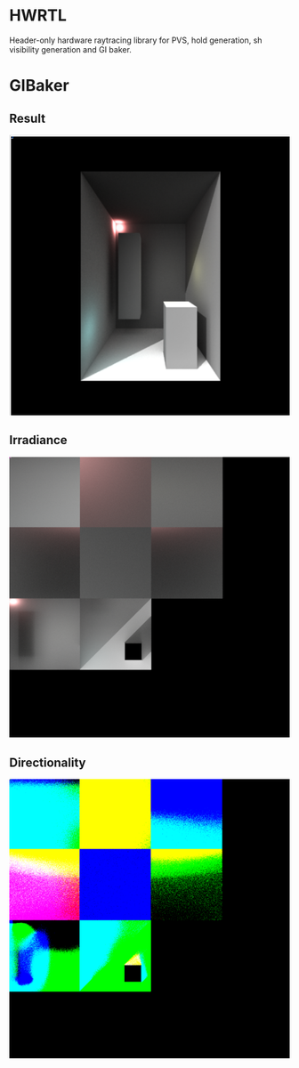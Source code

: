# HWRTL
Header-only hardware raytracing library for PVS, hold generation, sh visibility generation and GI baker.

# GIBaker

## Result 
![alt text](doc/result.png "Result")

## Irradiance
![alt text](doc/irradiance.png "Result")

## Directionality
![alt text](doc/directionality.png "Result")
